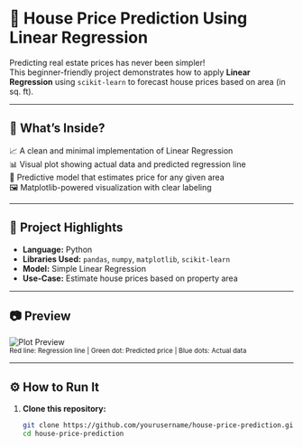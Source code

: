 # 🏡 House Price Prediction Using Linear Regression

Predicting real estate prices has never been simpler!  
This beginner-friendly project demonstrates how to apply **Linear Regression** using `scikit-learn` to forecast house prices based on area (in sq. ft).

---

## 🚀 What’s Inside?

📈 A clean and minimal implementation of Linear Regression  
📊 Visual plot showing actual data and predicted regression line  
🧠 Predictive model that estimates price for any given area  
🖼️ Matplotlib-powered visualization with clear labeling  

---

## 📌 Project Highlights

- **Language:** Python  
- **Libraries Used:** `pandas`, `numpy`, `matplotlib`, `scikit-learn`  
- **Model:** Simple Linear Regression  
- **Use-Case:** Estimate house prices based on property area  

---

## 📷 Preview

![Plot Preview](assets/house_price_plot.png)  
<sub>Red line: Regression line | Green dot: Predicted price | Blue dots: Actual data</sub>

---

## ⚙️ How to Run It

1. **Clone this repository:**

   ```bash
   git clone https://github.com/yourusername/house-price-prediction.git
   cd house-price-prediction
